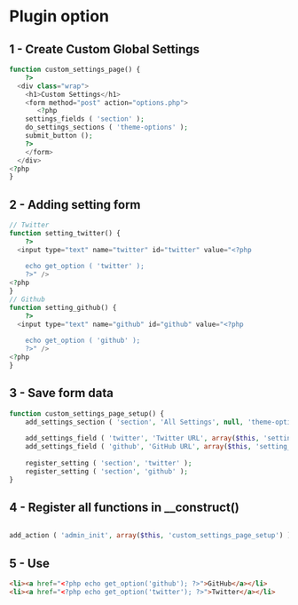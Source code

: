 # Plugin option

## 1 - Create Custom Global Settings
```php
function custom_settings_page() {
	?>
  <div class="wrap">
    <h1>Custom Settings</h1>
    <form method="post" action="options.php">
       <?php
	settings_fields ( 'section' );
	do_settings_sections ( 'theme-options' );
	submit_button ();
	?>          
    </form>
  </div>
<?php
}
```

## 2 - Adding setting form
```php
// Twitter
function setting_twitter() {
	?>
  <input type="text" name="twitter" id="twitter" value="<?php
	
	echo get_option ( 'twitter' );
	?>" />
<?php
}
// Github
function setting_github() {
	?>
  <input type="text" name="github" id="github" value="<?php
	
	echo get_option ( 'github' );
	?>" />
<?php
}
```

## 3 - Save form data
```php
function custom_settings_page_setup() {
	add_settings_section ( 'section', 'All Settings', null, 'theme-options' );
	
	add_settings_field ( 'twitter', 'Twitter URL', array($this, 'setting_twitter'), 'theme-options', 'section' );
	add_settings_field ( 'github', 'GitHub URL', array($this, 'setting_github'), 'theme-options', 'section' );
	
	register_setting ( 'section', 'twitter' );
	register_setting ( 'section', 'github' );
}
```

## 4 - Register all functions in __construct()

```php

add_action ( 'admin_init', array($this, 'custom_settings_page_setup') );

```

## 5 - Use

```html
<li><a href="<?php echo get_option('github'); ?>">GitHub</a></li>
<li><a href="<?php echo get_option('twitter'); ?>">Twitter</a></li>
```